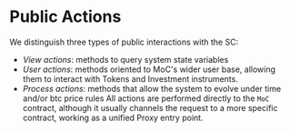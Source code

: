 # Public Actions

We distinguish three types of public interactions with the SC:

- _View actions_: methods to query system state variables
- _User actions_: methods oriented to MoC's wider user base, allowing them to interact with Tokens and Investment instruments.
- _Process actions_: methods that allow the system to evolve under time and/or btc price rules
  All actions are performed directly to the `MoC` contract, although it usually channels the request to a more specific contract, working as a unified Proxy entry point.
